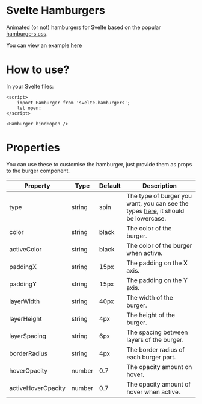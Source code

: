 # Svelte Hamburgers

Animated (or not) hamburgers for Svelte based on the popular [hamburgers.css](https://jonsuh.com/hamburgers/).

You can view an example [here](https://svelte.dev/repl/86b10871cc7f42b39e74d71bdb4d643e?version=3.38.2)

# How to use?

In your Svelte files:

```svelte
<script>
    import Hamburger from 'svelte-hamburgers';
    let open;
</script>

<Hamburger bind:open />
```

# Properties

You can use these to customise the hamburger, just provide them as props to the burger component.

| Property           | Type   | Default | Description                                                                                                        |
| ------------------ | ------ | ------- | ------------------------------------------------------------------------------------------------------------------ |
| type               | string | spin    | The type of burger you want, you can see the types [here](https://jonsuh.com/hamburgers/), it should be lowercase. |
| color              | string | black   | The color of the burger.                                                                                           |
| activeColor        | string | black   | The color of the burger when active.                                                                               |
| paddingX           | string | 15px    | The padding on the X axis.                                                                                         |
| paddingY           | string | 15px    | The padding on the Y axis.                                                                                         |
| layerWidth         | string | 40px    | The width of the burger.                                                                                           |
| layerHeight        | string | 4px     | The height of the burger.                                                                                          |
| layerSpacing       | string | 6px     | The spacing between layers of the burger.                                                                          |
| borderRadius       | string | 4px     | The border radius of each burger part.                                                                             |
| hoverOpacity       | number | 0.7     | The opacity amount on hover.                                                                                       |
| activeHoverOpacity | number | 0.7     | The opacity amount of hover when active.                                                                           |
